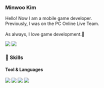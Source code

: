 ### Minwoo Kim
<p>
Hello! Now I am a mobile game developer.<br/>
Previously, I was on the PC Online Live Team.<br/><br/>
As always, I love game development.🌱
</p>

<p>
 <img src="https://img.shields.io/badge/Android-3DDC84?style=flat-square&logo=Android&logoColor=white"/>
 <img src="https://img.shields.io/badge/iOS-000000?style=flat-square&logo=iOS&logoColor=white"/>
</p>

### 💪 Skills
#### Tool & Languages
<p>
  <img src="https://img.shields.io/badge/-Unity-orange"/>
  <img src="https://img.shields.io/badge/-Unreal-red"/>
  <img src="https://img.shields.io/badge/-c%23-blueviolet"/>
  <img src="https://img.shields.io/badge/-c++-ff69b4"/>
</p>
